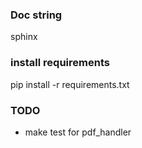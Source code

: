 
### Doc string
sphinx

### install requirements
pip install -r requirements.txt


### TODO
- make test for pdf_handler
